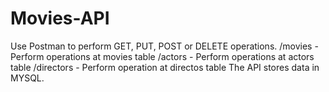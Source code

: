 # Movies-API
Use Postman to perform GET, PUT, POST or DELETE operations.
/movies - Perform operations at movies table
/actors - Perform operations at actors table
/directors - Perform operation at directos table
The API stores data in MYSQL.
